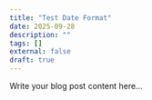 ```yaml
---
title: "Test Date Format"
date: 2025-09-28
description: ""
tags: []
external: false
draft: true
---
```


Write your blog post content here...
